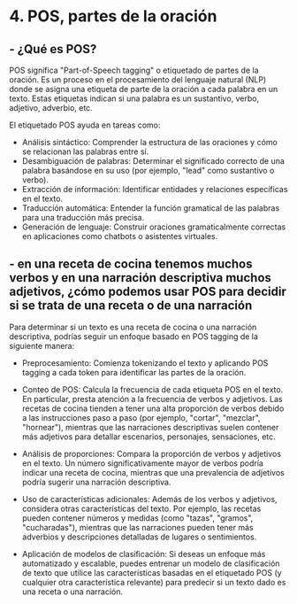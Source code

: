 ﻿# 4. POS, partes de la oración
## - ¿Qué es POS?

POS significa "Part-of-Speech tagging" o etiquetado de partes de la oración. Es un proceso en el procesamiento del lenguaje natural (NLP) donde se asigna una etiqueta de parte de la oración a cada palabra en un texto. Estas etiquetas indican si una palabra es un sustantivo, verbo, adjetivo, adverbio, etc.

El etiquetado POS ayuda en tareas como:

- Análisis sintáctico: Comprender la estructura de las oraciones y cómo se relacionan las palabras entre sí.
- Desambiguación de palabras: Determinar el significado correcto de una palabra basándose en su uso (por ejemplo, "lead" como sustantivo o verbo).
- Extracción de información: Identificar entidades y relaciones específicas en el texto.
- Traducción automática: Entender la función gramatical de las palabras para una traducción más precisa.
- Generación de lenguaje: Construir oraciones gramaticalmente correctas en aplicaciones como chatbots o asistentes virtuales.

## - en una receta de cocina tenemos muchos verbos y en una narración descriptiva muchos adjetivos, ¿cómo podemos usar POS para decidir si se trata de una receta o de una narración

Para determinar si un texto es una receta de cocina o una narración descriptiva, podrías seguir un enfoque basado en POS tagging de la siguiente manera:

- Preprocesamiento: Comienza tokenizando el texto y aplicando POS tagging a cada token para identificar las partes de la oración.

- Conteo de POS: Calcula la frecuencia de cada etiqueta POS en el texto. En particular, presta atención a la frecuencia de verbos y adjetivos. Las recetas de cocina tienden a tener una alta proporción de verbos debido a las instrucciones paso a paso (por ejemplo, "cortar", "mezclar", "hornear"), mientras que las narraciones descriptivas suelen contener más adjetivos para detallar escenarios, personajes, sensaciones, etc.

- Análisis de proporciones: Compara la proporción de verbos y adjetivos en el texto. Un número significativamente mayor de verbos podría indicar una receta de cocina, mientras que una prevalencia de adjetivos podría sugerir una narración descriptiva.

- Uso de características adicionales: Además de los verbos y adjetivos, considera otras características del texto. Por ejemplo, las recetas pueden contener números y medidas (como "tazas", "gramos", "cucharadas"), mientras que las narraciones pueden tener más adverbios y descripciones detalladas de lugares o sentimientos.

- Aplicación de modelos de clasificación: Si deseas un enfoque más automatizado y escalable, puedes entrenar un modelo de clasificación de texto que utilice las características basadas en el etiquetado POS (y cualquier otra característica relevante) para predecir si un texto dado es una receta o una narración.
